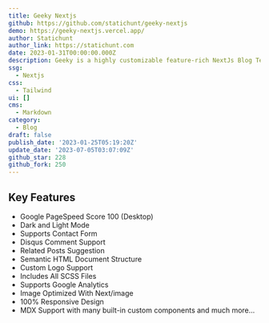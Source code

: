 ```yaml
---
title: Geeky Nextjs
github: https://github.com/statichunt/geeky-nextjs
demo: https://geeky-nextjs.vercel.app/
author: Statichunt
author_link: https://statichunt.com
date: 2023-01-31T00:00:00.000Z
description: Geeky is a highly customizable feature-rich NextJs Blog Template.
ssg:
  - Nextjs
css:
  - Tailwind
ui: []
cms:
  - Markdown
category:
  - Blog
draft: false
publish_date: '2023-01-25T05:19:20Z'
update_date: '2023-07-05T03:07:09Z'
github_star: 228
github_fork: 250
---
```

## Key Features

- Google PageSpeed Score 100 (Desktop)
- Dark and Light Mode
- Supports Contact Form
- Disqus Comment Support
- Related Posts Suggestion
- Semantic HTML Document Structure
- Custom Logo Support
- Includes All SCSS Files
- Supports Google Analytics
- Image Optimized With Next/image
- 100% Responsive Design
- MDX Support with many built-in custom components and much more...
